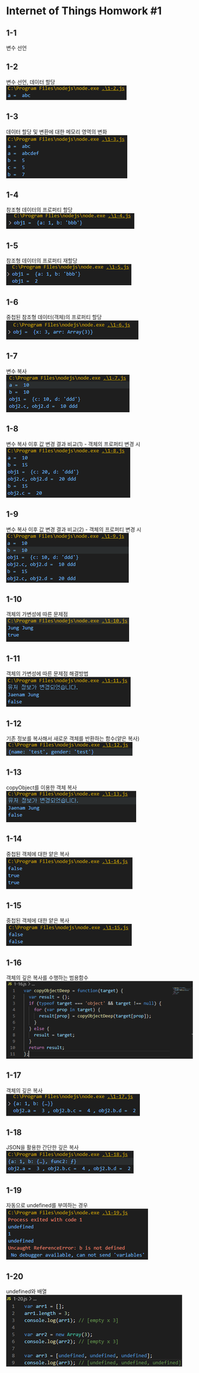 # Internet of Things Homwork #1

## 1-1
변수 선언

## 1-2
변수 선언, 데이터 할당<br/>
![1-2](./log-image/1-2.png)

## 1-3
데이터 할당 및 변환에 대한 메모리 영역의 변화<br/>
![1-3](./log-image/1-3.png)

## 1-4
참조형 데이터의 프로퍼티 할당<br/>
![1-4](./log-image/1-4.png)

## 1-5
참조형 데이터의 프로퍼티 재할당<br/>
![1-5](./log-image/1-5.png)

## 1-6
중첩된 참조형 데이터(객체)의 프로퍼티 할당<br/>
![1-6](./log-image/1-6.png)

## 1-7
변수 복사<br/>
![1-7](./log-image/1-7.png)

## 1-8
변수 복사 이후 값 변경 결과 비교(1) - 객체의 프로퍼티 변경 시<br/>
![1-8](./log-image/1-8.png)

## 1-9
변수 복사 이후 값 변경 결과 비교(2) - 객체의 프로퍼티 변경 시<br/>
![1-9](./log-image/1-9.png)

## 1-10
객체의 가변성에 따른 문제점<br/>
![1-10](./log-image/1-10.png)

## 1-11
객체의 가변성에 따른 문제점 해결방법<br/>
![1-11](./log-image/1-11.png)

## 1-12
기존 정보를 복사해서 새로운 객체를 반환하는 함수(얕은 복사)<br/>
![1-12](./log-image/1-12.png)

## 1-13
copyObject를 이용한 객체 복사<br/>
![1-13](./log-image/1-13.png)

## 1-14
중첩된 객체에 대한 얕은 복사<br/>
![1-14](./log-image/1-14.png)

## 1-15
중첩된 객체에 대한 얕은 복사<br/>
![1-15](./log-image/1-15.png)

## 1-16
객체의 깊은 복사를 수행하는 범용함수<br/>
![1-16](./log-image/1-16.png)

## 1-17
객체의 깊은 복사<br/>
![1-17](./log-image/1-17.png)

## 1-18
JSON을 활용한 간단한 깊은 복사<br/>
![1-18](./log-image/1-18.png)

## 1-19
자동으로 undefined를 부여하는 경우<br/>
![1-19](./log-image/1-19.png)

## 1-20
undefined와 배열<br/>
![1-20](./log-image/1-20.png)
